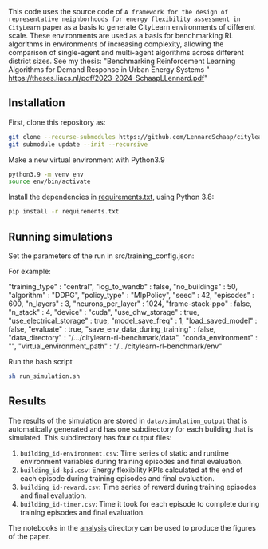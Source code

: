 This code uses the source code of `A framework for the design of representative neighborhoods for energy flexibility assessment in CityLearn` paper as a basis to generate CityLearn environments of different scale. These environments are used as a basis for benchmarking RL algorithms in environments of increasing complexity, allowing the comparison of single-agent and multi-agent algorithms across different district sizes. See my thesis: "Benchmarking Reinforcement Learning Algorithms for Demand Response in Urban Energy Systems " https://theses.liacs.nl/pdf/2023-2024-SchaapLLennard.pdf"

## Installation
First, clone this repository as:

```bash
git clone --recurse-submodules https://github.com/LennardSchaap/citylearn-rl-benchmark
git submodule update --init --recursive
```
Make a new virtual environment with Python3.9
```bash
python3.9 -m venv env
source env/bin/activate
```
Install the dependencies in [requirements.txt](requirements.txt), using Python 3.8:
```bash
pip install -r requirements.txt
```

## Running simulations

Set the parameters of the run in src/training_config.json:

For example:

"training_type" : "central",
"log_to_wandb" : false,
"no_buildings" : 50,
"algorithm" : "DDPG",
"policy_type" : "MlpPolicy",
"seed" : 42,
"episodes" : 600,
"n_layers" : 3,
"neurons_per_layer" : 1024,
"frame-stack-ppo" : false,
"n_stack" : 4,
"device" : "cuda",
"use_dhw_storage" : true,
"use_electrical_storage" : true,
"model_save_freq" : 1,
"load_saved_model" : false,
"evaluate" : true,
"save_env_data_during_training" : false,
"data_directory" : "/.../citylearn-rl-benchmark/data",
"conda_environment" : "",
"virtual_environment_path" : "/.../citylearn-rl-benchmark/env"

Run the bash script
```bash
sh run_simulation.sh
```

## Results
The results of the simulation are stored in `data/simulation_output` that is automatically generated and has one subdirectory for each building that is simulated. This subdirectory has four output files:
1. `building_id-environment.csv`: Time series of static and runtime environment variables during training episodes and final evaluation.
2. `building_id-kpi.csv`: Energy flexibility KPIs calculated at the end of each episode during training episodes and final evaluation.
3. `building_id-reward.csv`: Time series of reward during training episodes and final evaluation.
4. `building_id-timer.csv`: Time it took for each episode to complete during training episodes and final evaluation.

The notebooks in the [analysis](analysis) directory can be used to produce the figures of the paper.



